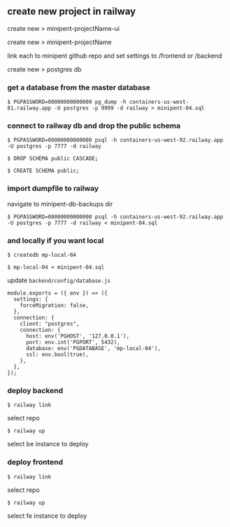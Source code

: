 ## create new project in railway

create new > minipent-projectName-ui

create new > minipent-projectName


link each to minipent github repo and set settings to /frontend or /backend

create new > postgres db



### get a database from the master database

`$ PGPASSWORD=00000000000000 pg_dump -h containers-us-west-81.railway.app -U postgres -p 9999 -d railway > minipent-04.sql`



### connect to railway db and drop the public schema

`$ PGPASSWORD=00000000000000 psql -h containers-us-west-92.railway.app -U postgres -p 7777 -d railway`

`$ DROP SCHEMA public CASCADE;`

`$ CREATE SCHEMA public;`



### import dumpfile to railway

navigate to minipent-db-backups dir

`$ PGPASSWORD=00000000000000 psql -h containers-us-west-92.railway.app -U postgres -p 7777 -d railway < minipent-04.sql`



### and locally if you want local

`$ createdb mp-local-04`

`$ mp-local-04 < minipent-04.sql`

update `backend/config/database.js`

```
module.exports = ({ env }) => ({
  settings: {
    forceMigration: false,
  },
  connection: {
    client: "postgres",
    connection: {
      host: env('PGHOST', '127.0.0.1'),
      port: env.int('PGPORT', 5432),
      database: env('PGDATABASE', 'mp-local-04'),
      ssl: env.bool(true),
    },
  },
});
```


### deploy backend

`$ railway link`

select repo

`$ railway up`

select be instance to deploy




### deploy frontend

`$ railway link`

select repo

`$ railway up`

select fe instance to deploy
